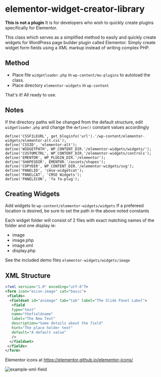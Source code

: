 # elementor-widget-creator-library
**This is not a plugin** It is for developers who wish to quickly create plugins specifically for Elementor.

This class which serves as a simplified method to easily and quickly create widgets for WordPress page builder plugin called Elementor. Simply create widget form fields using a XML markup instead of writing complex PHP.

## Method
* Place file `widgetloader.php` in `wp-content/mu-plugins` to autoload the class.
* Place directory `elementor-widgets` in `wp-content`

That's it! All ready to use.

## Notes
If the directory paths will be changed from the default structure, edit `widgetloader.php` and change the `define()` constant values accordingly

```
define('CSSFILEURL', get_bloginfo('url').'/wp-content/elementor-widgets/elementor-alt.css');
define('CSSID', 'elementor-alt');
define('WIDGETPATH', WP_CONTENT_DIR.'/elementor-widgets/widgets/');
define('CUSTOMCTRL', WP_CONTENT_DIR.'/elementor-widgets/controls');
define('EMENTOR', WP_PLUGIN_DIR.'/elementor');
define('SHAPESDIR', EMENTOR.'/assets/shapes');
define('COPYDIR', WP_CONTENT_DIR.'/elementor-widgets/svg');
define('PANELID', 'cmse-widgetcat');
define('PANELCAT', 'CMSE Widgets'); 
define('PANELICON', 'fa fa-plug');
```

## Creating Widgets
Add widgets to `wp-content/elementor-widgets/widgets` If a prefereed location is desired, be sure to set the path in the above noted constants

Each widget folder will consist of 2 files with exact matching names of the folder and one display ie: 
* image
 * image.php
 * image.xml
 * display.php
 
 See the included demo files `elementor-widgets/widgets/image`
 
 ## XML Structure
 
```xml
<?xml version="1.0" encoding="utf-8"?>
<form icon="eicon-image" cat="basic">
 <fields>
  <fieldset id="animage" tab="tab" label="The Slide Panel Label">
   <field 
   type="text" 
   name="thefieldname" 
   label="The New Text" 
   description="Some details about the field" 
   hint="The place holder text" 
   default="A default value" 
   />
  </fieldset>
 </fields>
</form>
```
Elementor icons at https://elementor.github.io/elementor-icons/

![example-xml-field](https://websitedons.net/assets/xample-xml-field.jpg)
 
